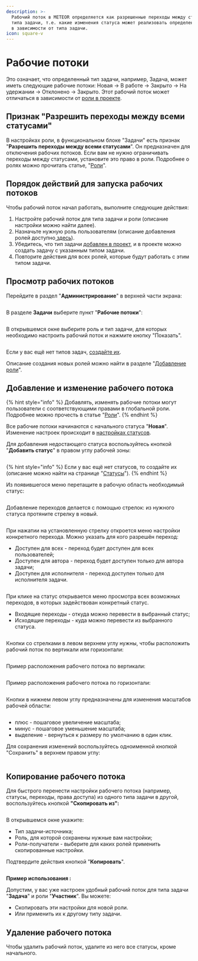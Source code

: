 ```yaml
---
description: >-
  Рабочий поток в METEOR определяется как разрешенные переходы между статусами у
  типа задачи, т.е. какие изменения статуса может реализовать определенная роль
  в зависимости от типа задачи.
icon: square-v
---
```


# Рабочие потоки

Это означает, что определенный тип задачи, например, Задача, может иметь следующие рабочие потоки: Новая -> В работе -> Закрыто -> На удержании -> Отклонено -> Закрыто. Этот рабочий поток может отличаться в зависимости от [роли в проекте](../polzovateli-zapolniteli-i-gruppy/roli-i-prava/roli.md).

## Признак "Разрешить переходы между всеми статусами"

В настройках роли, в функциональном блоке "Задачи" есть признак "**Разрешить переходы между всеми статусами**". Он предназначен для отключения рабочих потоков. Если вам не нужно ограничивать переходы между статусами, установите это право в роли. Подробнее о ролях можно прочитать статье, "[Роли](../polzovateli-zapolniteli-i-gruppy/roli-i-prava/roli.md)".&#x20;

## Порядок действий для запуска рабочих потоков

Чтобы рабочий поток начал работать, выполните следующие действия:

1. Настройте рабочий поток для типа задачи и роли (описание настройки можно найти далее).
2. Назначьте нужную роль пользователям (описание добавления ролей доступно[ здесь](../polzovateli-zapolniteli-i-gruppy/roli-i-prava/roli.md#prosmotr-rolei)).
3. Убедитесь, что тип задачи [добавлен в проект](../../rukovodstvo-polzovatelya/proekty/nastroiki-proekta.md#tipy-zadach), и в проекте можно создать задачу с указанным типом задачи.&#x20;
4. Повторите действия для всех ролей, которые будут работать с этим типом задачи.

## Просмотр рабочих потоков

Перейдите в раздел "**Администрирование**" в верхней части экрана:

<figure><img src="../../.gitbook/assets/image (979).png" alt=""><figcaption></figcaption></figure>

В разделе **Задачи** выберите пункт "**Рабочие потоки**":

<figure><img src="../../.gitbook/assets/image (614).png" alt=""><figcaption></figcaption></figure>

В открывшемся окне выберите роль и тип задачи, для которых необходимо настроить рабочий поток и нажмите кнопку "Показать".

<figure><img src="../../.gitbook/assets/image (153).png" alt=""><figcaption></figcaption></figure>

Если у вас ещё нет типов задач, [создайте их](tipy-zadach.md).

Описание создания новых ролей можно найти в разделе "[Добавление роли](../polzovateli-zapolniteli-i-gruppy/roli-i-prava/roli.md#dobavlenie-roli)".

## Добавление и изменение рабочего потока

{% hint style="info" %}
Добавлять, изменять рабочие потоки могут пользователи с соответствующими правами в глобальной роли. Подробнее можно прочесть в статье "[Роли](../polzovateli-zapolniteli-i-gruppy/roli-i-prava/roli.md)".
{% endhint %}

Все рабочие потоки начинаются с начального статуса "**Новая**". Изменение настроек происходит в [настройках статусов](statusy.md#prosmotr-statusov).

Для добавления недостающего статуса воспользуйтесь кнопкой "**Добавить статус**" в правом углу рабочей зоны:

<figure><img src="../../.gitbook/assets/image (625).png" alt=""><figcaption></figcaption></figure>

{% hint style="info" %}
Если у вас ещё нет статусов, то создайте их (описание можно найти на странице "[Статусы](statusy.md)").
{% endhint %}

Из появившегося меню перетащите в рабочую область необходимый статус:

<figure><img src="../../.gitbook/assets/image (154).png" alt=""><figcaption></figcaption></figure>

Добавление переходов делается с помощью стрелок: из нужного статуса протяните стрелку в новый.

<figure><img src="../../.gitbook/assets/image (155).png" alt=""><figcaption></figcaption></figure>

При нажатии на установленную стрелку откроется меню настройки конкретного перехода. Можно указать для кого разрешён переход:

* Доступен для всех - переход будет доступен для всех пользователей;
* Доступен для автора - переход будет доступен только для автора задачи;
* Доступен для исполнителя - переход доступен только для исполнителя задачи.

<figure><img src="../../.gitbook/assets/image (156).png" alt=""><figcaption></figcaption></figure>

При клике на статус открывается меню просмотра всех возможных переходов, в которых задействован конкретный статус.

* Входящие переходы - откуда можно перевести в выбранный статус;
* Исходящие переходы - куда можно перевести из выбранного статуса.

<figure><img src="../../.gitbook/assets/image (157).png" alt=""><figcaption></figcaption></figure>

Кнопки со стрелками в левом верхнем углу нужны, чтобы расположить рабочий поток по вертикали или горизонтали:

<figure><img src="../../.gitbook/assets/image (158).png" alt=""><figcaption></figcaption></figure>

Пример расположения рабочего потока по вертикали:

<figure><img src="../../.gitbook/assets/image (159).png" alt=""><figcaption></figcaption></figure>

Пример расположения рабочего потока по горизонтали:

<figure><img src="../../.gitbook/assets/image (160).png" alt=""><figcaption></figcaption></figure>

Кнопки в нижнем левом углу предназначены для изменения масштабов рабочей области:

<figure><img src="../../.gitbook/assets/image (161).png" alt=""><figcaption></figcaption></figure>

* плюс - пошаговое увеличение масштаба;
* минус - пошаговое уменьшение масштаба;
* выделение - вернуться к размеру по умолчанию в один клик.

Для сохранения изменений воспользуйтесь одноименной кнопкой "Сохранить" в верхнем правом углу:

<figure><img src="../../.gitbook/assets/image (626).png" alt=""><figcaption></figcaption></figure>

## Копирование рабочего потока

Для быстрого перенести настройки рабочего потока (например, статусы, переходы, права доступа) из одного типа задачи в другой, воспользуйтесь кнопкой **"Скопировать из":**

<figure><img src="../../.gitbook/assets/image (1043).png" alt=""><figcaption></figcaption></figure>

В открывшемся окне укажите:

* Тип задачи-источника;
* Роль, для которой сохранены нужные вам настройки;
* Роли-получатели - выберите для каких ролей применить скопированные настройки.

Подтвердите действия кнопкой "**Копировать**".

<figure><img src="../../.gitbook/assets/image (1044).png" alt=""><figcaption></figcaption></figure>

**Пример использования :**

Допустим, у вас уже настроен удобный рабочий поток для типа задачи "**Задача**" и роли "**Участник**". Вы можете:

* Скопировать эти настройки для новой роли.
* Или применить их к другому типу задачи.

## Удаление рабочего потока

Чтобы удалить рабочий поток, удалите из него все статусы, кроме начального.
